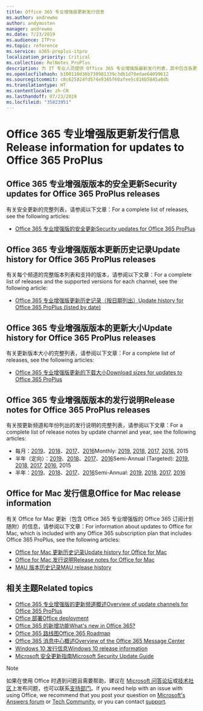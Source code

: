 ```yaml
---
title: Office 365 专业增强版更新发行信息
ms.author: andrewmo
author: andymosten
manager: andrewmo
ms.date: 7/23/2019
ms.audience: ITPro
ms.topic: reference
ms.service: o365-proplus-itpro
localization_priority: Critical
ms.collection: RelNotes_ProPlus
description: 为 IT 专业人员提供 Office 365 专业增强版最新发行列表，其中包含各更新频道和发行说明链接以及更新历史记录
ms.openlocfilehash: b100110d36b730901339c3db1d78edae64099612
ms.sourcegitcommit: c8c625824fd574e9365f60afee5c816b5845a8db
ms.translationtype: HT
ms.contentlocale: zh-CN
ms.lasthandoff: 07/23/2019
ms.locfileid: "35823951"
---
```

# <a name="release-information-for-updates-to-office-365-proplus"></a><span data-ttu-id="18086-103">Office 365 专业增强版更新发行信息</span><span class="sxs-lookup"><span data-stu-id="18086-103">Release information for updates to Office 365 ProPlus</span></span>


## <a name="security-updates-for-office-365-proplus-releases"></a><span data-ttu-id="18086-104">Office 365 专业增强版版本的安全更新</span><span class="sxs-lookup"><span data-stu-id="18086-104">Security updates for Office 365 ProPlus releases</span></span>

<span data-ttu-id="18086-105">有关安全更新的完整列表，请参阅以下文章：</span><span class="sxs-lookup"><span data-stu-id="18086-105">For a complete list of releases, see the following articles:</span></span>
 - [<span data-ttu-id="18086-106">Office 365 专业增强版的安全更新</span><span class="sxs-lookup"><span data-stu-id="18086-106">Security updates for Office 365 ProPlus</span></span>](office365-proplus-security-updates.md)


## <a name="update-history-for-office-365-proplus-releases"></a><span data-ttu-id="18086-107">Office 365 专业增强版版本更新历史记录</span><span class="sxs-lookup"><span data-stu-id="18086-107">Update history for Office 365 ProPlus releases</span></span>

<span data-ttu-id="18086-108">有关每个频道的完整版本列表和支持的版本，请参阅以下文章：</span><span class="sxs-lookup"><span data-stu-id="18086-108">For a complete list of releases and the supported versions for each channel, see the following article:</span></span>
 - [<span data-ttu-id="18086-109">Office 365 专业增强版更新历史记录（按日期列出）</span><span class="sxs-lookup"><span data-stu-id="18086-109">Update history for Office 365 ProPlus (listed by date)</span></span>](update-history-office365-proplus-by-date.md)


 ## <a name="update-sizes-for-office-365-proplus-releases"></a><span data-ttu-id="18086-110">Office 365 专业增强版版本的更新大小</span><span class="sxs-lookup"><span data-stu-id="18086-110">Update history for Office 365 ProPlus releases</span></span>

<span data-ttu-id="18086-111">有关更新版本大小的完整列表，请参阅以下文章：</span><span class="sxs-lookup"><span data-stu-id="18086-111">For a complete list of releases, see the following articles:</span></span>
 - [<span data-ttu-id="18086-112">Office 365 专业增强版更新的下载大小</span><span class="sxs-lookup"><span data-stu-id="18086-112">Download sizes for updates to Office 365 ProPlus</span></span>](download-sizes-office365-proplus-updates.md)

## <a name="release-notes-for-office-365-proplus-releases"></a><span data-ttu-id="18086-113">Office 365 专业增强版版本的发行说明</span><span class="sxs-lookup"><span data-stu-id="18086-113">Release notes for Office 365 ProPlus releases</span></span>

<span data-ttu-id="18086-114">有关按更新频道和年份列出的发行说明的完整列表，请参阅以下文章：</span><span class="sxs-lookup"><span data-stu-id="18086-114">For a complete list of release notes by update channel and year, see the following articles:</span></span>
 - <span data-ttu-id="18086-115">每月：[2019](monthly-channel-2019.md)、[2018](monthly-channel-2018.md)、[2017](monthly-channel-2017.md)、[2016](monthly-channel-2016.md)</span><span class="sxs-lookup"><span data-stu-id="18086-115">Monthly: [2019](monthly-channel-2019.md), [2018](monthly-channel-2018.md), [2017](monthly-channel-2017.md), [2016](monthly-channel-2016.md), 2015</span></span>
 - <span data-ttu-id="18086-116">半年（定向）：[2019](semi-annual-channel-targeted-2019.md)、[2018](semi-annual-channel-targeted-2018.md)、[2017](semi-annual-channel-targeted-2017.md)、[2016](semi-annual-channel-targeted-2016.md)</span><span class="sxs-lookup"><span data-stu-id="18086-116">Semi-Annual (Targeted): [2019](semi-annual-channel-targeted-2019.md), [2018](semi-annual-channel-targeted-2018.md), [2017](semi-annual-channel-targeted-2017.md), [2016](semi-annual-channel-targeted-2016.md), 2015</span></span>
 - <span data-ttu-id="18086-117">半年：[2019](semi-annual-channel-2019.md)、[2018](semi-annual-channel-2018.md)、[2017](semi-annual-channel-2017.md)、[2016](semi-annual-channel-2016.md)</span><span class="sxs-lookup"><span data-stu-id="18086-117">Semi-Annual: [2019](semi-annual-channel-2019.md), [2018](semi-annual-channel-2018.md), [2017](semi-annual-channel-2017.md), [2016](semi-annual-channel-2016.md)</span></span>

## <a name="office-for-mac-release-information"></a><span data-ttu-id="18086-118">Office for Mac 发行信息</span><span class="sxs-lookup"><span data-stu-id="18086-118">Office for Mac release information</span></span>

<span data-ttu-id="18086-119">有关 Office for Mac 更新（包含 Office 365 专业增强版的 Office 365 订阅计划随附）的信息，请参阅以下文章：</span><span class="sxs-lookup"><span data-stu-id="18086-119">For information about updates to Office for Mac, which is included with any Office 365 subscription plan that includes Office 365 ProPlus, see the following articles:</span></span>
 - [<span data-ttu-id="18086-120">Office for Mac 更新历史记录</span><span class="sxs-lookup"><span data-stu-id="18086-120">Update history for Office for Mac</span></span>](update-history-office-for-mac.md)
 - [<span data-ttu-id="18086-121">Office for Mac 发行说明</span><span class="sxs-lookup"><span data-stu-id="18086-121">Release notes for Office for Mac</span></span>](release-notes-office-for-mac.md)
 - [<span data-ttu-id="18086-122">MAU 版本历史记录</span><span class="sxs-lookup"><span data-stu-id="18086-122">MAU release history</span></span>](release-history-microsoft-autoupdate.md)


## <a name="related-topics"></a><span data-ttu-id="18086-123">相关主题</span><span class="sxs-lookup"><span data-stu-id="18086-123">Related topics</span></span>

- [<span data-ttu-id="18086-124">Office 365 专业增强版的更新频道概述</span><span class="sxs-lookup"><span data-stu-id="18086-124">Overview of update channels for Office 365 ProPlus</span></span>](https://docs.microsoft.com/DeployOffice/overview-of-update-channels-for-office-365-proplus)
- [<span data-ttu-id="18086-125">Office 部署</span><span class="sxs-lookup"><span data-stu-id="18086-125">Office deployment</span></span>](https://docs.microsoft.com/deployoffice/)
- [<span data-ttu-id="18086-126">Office 365 的新增功能</span><span class="sxs-lookup"><span data-stu-id="18086-126">What's new in Office 365?</span></span>](https://support.office.com/article/95c8d81d-08ba-42c1-914f-bca4603e1426)
- [<span data-ttu-id="18086-127">Office 365 路线图</span><span class="sxs-lookup"><span data-stu-id="18086-127">Office 365 Roadmap</span></span>](https://products.office.com/business/office-365-roadmap)
- [<span data-ttu-id="18086-128">Office 365 消息中心概述</span><span class="sxs-lookup"><span data-stu-id="18086-128">Overview of the Office 365 Message Center</span></span>](https://support.office.com/article/38fb3333-bfcc-4340-a37b-deda509c2093)
- [<span data-ttu-id="18086-129">Windows 10 发行信息</span><span class="sxs-lookup"><span data-stu-id="18086-129">Windows 10 release information</span></span>](https://www.microsoft.com/itpro/windows-10/release-information)
- [<span data-ttu-id="18086-130">Microsoft 安全更新指南</span><span class="sxs-lookup"><span data-stu-id="18086-130">Microsoft Security Update Guide</span></span>](https://portal.msrc.microsoft.com/)

> [!NOTE]
> <span data-ttu-id="18086-131">如果在使用 Office 时遇到问题且需要帮助，建议在 [Microsoft 问答论坛](https://answers.microsoft.com/)或[技术社区](https://techcommunity.microsoft.com/)上发布问题，也可以联系[支持部门](https://support.microsoft.com/contactus)。</span><span class="sxs-lookup"><span data-stu-id="18086-131">If you need help with an issue with using Office, we recommend that you post your question on [Microsoft's Answers forum](https://answers.microsoft.com/) or [Tech Community](https://techcommunity.microsoft.com/), or you can contact [support](https://support.microsoft.com/contactus).</span></span>
